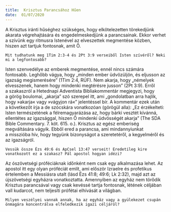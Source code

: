 ```yaml
---
title:  Krisztus Parancsához Hűen
date:  01/07/2020
---
```


A Krisztus iránti hűséghez szükséges, hogy elkötelezetten törekedjünk akarata végrehajtására és engedelmeskedjünk a parancsainak. Ekkor verhet a szívünk egy ritmusra Istenével az elveszettek megmentése közben, hiszen azt tartjuk fontosnak, amit Ő.

`Mit tudhatunk meg 1Tim 2:3-4 és 2Pt 3:9 verseiből Isten szívéről? Neki mi a legfontosabb?`

Isten szenvedélye az emberek megmentése, ennél nincs számára fontosabb. Leghőbb vágya, hogy „minden ember üdvözüljön, és eljusson az igazság megismerésére” (1Tim 2:4, RÚF). Nem akarja, hogy „némelyek elvesszenek, hanem hogy mindenki megtérésre jusson” (2Pt 3:9). Erről a szakaszról a Hetednapi Adventista Bibliakommentár megjegyzi, hogy a görög boulomai, „akarja” szó szerepel itt, ami „gondolatban arra hajlik, hogy »akarja« vagy »vágyjon rá«” jelentéssel bír. A kommentár ezek után a következőt írja a de szócskára vonatkozóan (görögül alla): „Ez érzékelteti: Isten természetének a félremagyarázása az, hogy bárki vesztét kívánná, ellentétes az igazsággal, hiszen Ő mindenki üdvösségét akarja” (The SDA Bible Commentary. 7. köt. 615. o.). Krisztus az egész emberiség megváltására vágyik. Ebből ered a parancsa, ami mindannyiunkat a misszióba hív, hogy tegyünk bizonyságot a szeretetéről, a kegyelméről és az igazságról.

`Vessük össze Ézs 49:6 és ApCsel 13:47 verseit! Eredetileg kire vonatkozott ez a szakasz? Pál apostol hogyan idézi?`

Az ószövetségi próféciáknak időnként nem csak egy alkalmazása lehet. Az apostol itt egy olyan próféciát említ, ami először Izraelre és profetikus értelemben a Messiásra utalt (lásd Ézs 41:8; 49:6; Lk 2:32), majd azt az újszövetségi egyházra vonatkoztatta. Amennyiben az egyház nem törődik Krisztus parancsával vagy csak kevéssé tartja fontosnak, létének céljában vall kudarcot, nem teljesíti prófétai elhívását a világban.

`Milyen veszélyei vannak annak, ha az egyház vagy a gyülekezet csupán önmagára koncentrálva elfeledkezik igazi céljáról?`